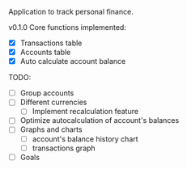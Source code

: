 Application to track personal finance.

v0.1.0
Core functions implemented:
- [x] Transactions table
- [x] Accounts table
- [x] Auto calculate account balance

TODO:
- [ ] Group accounts
- [ ] Different currencies
  - [ ] Implement recalculation feature
- [ ] Optimize autocalculation of account's balances
- [ ] Graphs and charts
  - [ ] account's balance history chart
  - [ ] transactions graph
- [ ] Goals